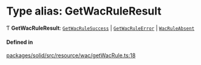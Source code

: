 # Type alias: GetWacRuleResult

Ƭ **GetWacRuleResult**: [`GetWacRuleSuccess`](../interfaces/GetWacRuleSuccess.md) \| [`GetWacRuleError`](GetWacRuleError.md) \| [`WacRuleAbsent`](../interfaces/WacRuleAbsent.md)

#### Defined in

[packages/solid/src/resource/wac/getWacRule.ts:18](https://github.com/o-development/ldo/blob/c70613a/packages/solid/src/resource/wac/getWacRule.ts#L18)
